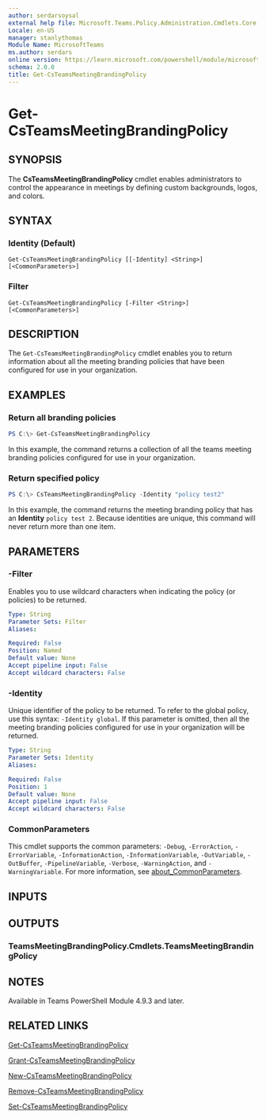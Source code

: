 ```yaml
---
author: serdarsoysal
external help file: Microsoft.Teams.Policy.Administration.Cmdlets.Core.dll-Help.xml
Locale: en-US
manager: stanlythomas
Module Name: MicrosoftTeams
ms.author: serdars
online version: https://learn.microsoft.com/powershell/module/microsoftteams/get-csteamsmeetingbrandingpolicy
schema: 2.0.0
title: Get-CsTeamsMeetingBrandingPolicy
---
```


# Get-CsTeamsMeetingBrandingPolicy

## SYNOPSIS
The **CsTeamsMeetingBrandingPolicy** cmdlet enables administrators to control the appearance in meetings by defining custom backgrounds, logos, and colors.

## SYNTAX

### Identity (Default)
```
Get-CsTeamsMeetingBrandingPolicy [[-Identity] <String>] [<CommonParameters>]
```

### Filter
```
Get-CsTeamsMeetingBrandingPolicy [-Filter <String>] [<CommonParameters>]
```

## DESCRIPTION
The `Get-CsTeamsMeetingBrandingPolicy` cmdlet enables you to return information about all the meeting branding policies that have been configured for use in your organization.

## EXAMPLES

### Return all branding policies
```powershell
PS C:\> Get-CsTeamsMeetingBrandingPolicy
```

In this example, the command returns a collection of all the teams meeting branding policies configured for use in your organization.

### Return specified policy
```powershell
PS C:\> CsTeamsMeetingBrandingPolicy -Identity "policy test2"
```

In this example, the command returns the meeting branding policy that has an **Identity** `policy test 2`. Because identities are unique, this command will never return more than one item.

## PARAMETERS

### -Filter
Enables you to use wildcard characters when indicating the policy (or policies) to be returned.

```yaml
Type: String
Parameter Sets: Filter
Aliases:

Required: False
Position: Named
Default value: None
Accept pipeline input: False
Accept wildcard characters: False
```

### -Identity
Unique identifier of the policy to be returned. To refer to the global policy, use this syntax: `-Identity global`. If this parameter is omitted, then all the meeting branding policies configured for use in your organization will be returned.

```yaml
Type: String
Parameter Sets: Identity
Aliases:

Required: False
Position: 1
Default value: None
Accept pipeline input: False
Accept wildcard characters: False
```

### CommonParameters
This cmdlet supports the common parameters: `-Debug`, `-ErrorAction`, `-ErrorVariable`, `-InformationAction`, `-InformationVariable`, `-OutVariable`, `-OutBuffer`, `-PipelineVariable`, `-Verbose`, `-WarningAction`, and `-WarningVariable`. For more information, see [about_CommonParameters](https://go.microsoft.com/fwlink/?LinkID=113216).

## INPUTS

## OUTPUTS

### TeamsMeetingBrandingPolicy.Cmdlets.TeamsMeetingBrandingPolicy

## NOTES

Available in Teams PowerShell Module 4.9.3 and later.

## RELATED LINKS

[Get-CsTeamsMeetingBrandingPolicy](https://learn.microsoft.com/powershell/module/microsoftteams/get-csteamsmeetingbrandingpolicy)

[Grant-CsTeamsMeetingBrandingPolicy](https://learn.microsoft.com/powershell/module/microsoftteams/grant-csteamsmeetingbrandingpolicy)

[New-CsTeamsMeetingBrandingPolicy](https://learn.microsoft.com/powershell/module/microsoftteams/new-csteamsmeetingbrandingpolicy)

[Remove-CsTeamsMeetingBrandingPolicy](https://learn.microsoft.com/powershell/module/microsoftteams/remove-csteamsmeetingbrandingpolicy)

[Set-CsTeamsMeetingBrandingPolicy](https://learn.microsoft.com/powershell/module/microsoftteams/set-csteamsmeetingbrandingpolicy)
